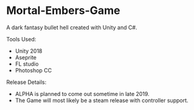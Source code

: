 # Mortal-Embers-Game
A dark fantasy bullet hell created with Unity and C#.

Tools Used:
* Unity 2018
* Aseprite 
* FL studio
* Photoshop CC

Release Details:
* ALPHA is planned to come out sometime in late 2019.
* The Game will most likely be a steam release with controller support.

